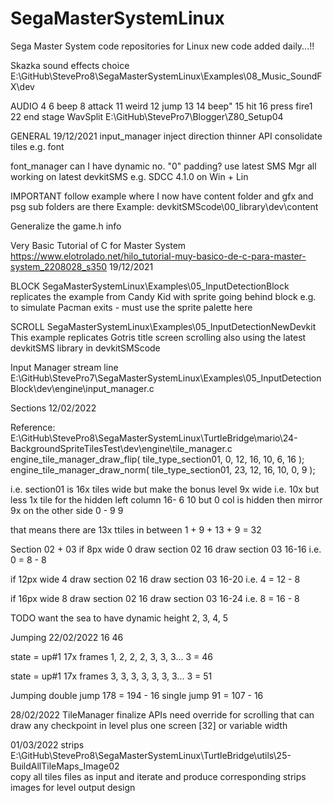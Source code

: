 # SegaMasterSystemLinux
Sega Master System code repositories for Linux
new code added daily...!!

Skazka sound effects choice
E:\GitHub\StevePro8\SegaMasterSystemLinux\Examples\08_Music_SoundFX\dev

AUDIO 
4
6 beep
8	attack
11	weird
12	jump
13 14 beep"
15	hit
16	press fire1
22 end stage
WavSplit
E:\GitHub\StevePro7\Blogger\Z80\_Setup04

GENERAL
19/12/2021
input_manager	inject direction	thinner API
consolidate tiles	e.g. font

font_manager	can I have dynamic no. "0" padding?
use latest SMS Mgr
all working on latest devkitSMS e.g. SDCC 4.1.0
on Win + Lin

IMPORTANT
follow example where I now have content folder
and gfx and psg sub folders are there
Example:
devkitSMScode\00_library\dev\content

Generalize the game.h info


Very Basic Tutorial of C for Master System
https://www.elotrolado.net/hilo_tutorial-muy-basico-de-c-para-master-system_2208028_s350
19/12/2021


BLOCK
SegaMasterSystemLinux\Examples\05_InputDetectionBlock
replicates the example from Candy Kid with sprite going behind block
e.g. to simulate Pacman exits - must use the sprite palette here


SCROLL
SegaMasterSystemLinux\Examples\05_InputDetectionNewDevkit
This example replicates Gotris title screen scrolling
also using the latest devkitSMS library in devkitSMScode


Input Manager	stream line
E:\GitHub\StevePro7\SegaMasterSystemLinux\Examples\05_InputDetectionBlock\dev\engine\input_manager.c


Sections
12/02/2022

Reference:
E:\GitHub\StevePro8\SegaMasterSystemLinux\TurtleBridge\mario\24-BackgroundSpriteTilesTest\dev\engine\tile_manager.c
	engine_tile_manager_draw_flip( tile_type_section01,  0, 12, 16, 10, 6, 16 );
	engine_tile_manager_draw_norm( tile_type_section01, 23, 12, 16, 10, 0, 9 );

i.e.
section01 is 16x tiles wide but make the bonus level 9x wide
i.e. 10x but less 1x tile for the hidden left column 	16- 6	10	but 0 col is hidden
then mirror 9x on the other side						0 - 9	9

that means there are 13x ttiles in between
1 + 9 + 13 + 9 = 32


Section 02 + 03
if 8px wide			 0
draw section 02		16
draw section 03		16-16	i.e.	0 = 8 - 8

if 12px wide		 4
draw section 02		16
draw section 03		16-20	i.e.	4 = 12 - 8

if 16px wide		 8
draw section 02		16
draw section 03		16-24	i.e.	8 = 16 - 8


TODO
want the sea to have dynamic height
2, 3, 4, 5


Jumping
22/02/2022
16	46

state = up#1
17x frames
1, 2, 2, 2, 3, 3, 3... 3 = 46

state = up#1
17x frames
3, 3, 3, 3, 3, 3, 3... 3 = 51


Jumping
double jump	178	= 194 - 16
single jump	 91 = 107 - 16



28/02/2022
TileManager	finalize APIs
need override for scrolling that can draw any checkpoint in level plus one screen [32] or variable width


01/03/2022
strips
E:\GitHub\StevePro8\SegaMasterSystemLinux\TurtleBridge\utils\25-BuildAllTileMaps_Image02\
copy all tiles files as input and iterate and produce corresponding strips images for level output design